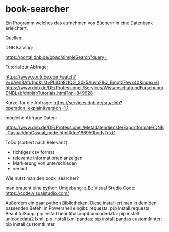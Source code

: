 # book-searcher
Ein Programm welches das aufnehmen von Büchern in eine Datenbank erleichtert.

Quellen:

DNB Katalog:

https://portal.dnb.de/opac/simpleSearch?query=

Tutorial zur Abfrage:

https://www.youtube.com/watch?v=bAenBAfu1po&list=PLiOn8zIQG_S0k5Auvn28Q_Emqtz7ewx40&index=6
https://www.dnb.de/DE/Professionell/Services/WissenschaftundForschung/DNBLab/dnblabTutorials.html?nn=849628

Kürzel für die Abfrage:
https://services.dnb.de/sru/dnb?operation=explain&version=1.1

mögliche Abfrage Daten:

https://www.dnb.de/DE/Professionell/Metadatendienste/Exportformate/DNB-Casual/dnbCasual_node.html#doc186950bodyText1

ToDo (sortiert nach Relevanz):

- richtiges csv format
- relevante informationen anzeigen
- Markierung von unterschieden
- verlauf


Wie nutzt man den book_searcher?

man braucht eine python Umgebung:
z.B.: Visual Studio Code:   https://code.visualstudio.com/

Außerdem ein paar python Bibliotheken.
Diese installiert man in dem den passenden Befehl in Powershell eingibt:
requests:          pip install requests
BeautifulSoup:     pip install beautifulsoup4
unicodedata:       pip install unicodedata2
lxml:              pip install lxml
pandas:            pip install pandas
customtkinter:     pip install customtkinter

